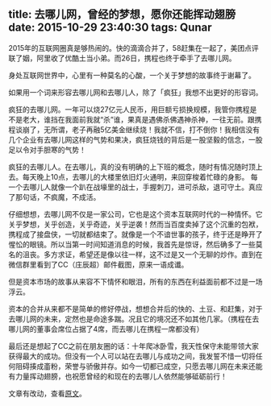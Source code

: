 title: 去哪儿网，曾经的梦想，愿你还能挥动翅膀
date: 2015-10-29 23:40:30
tags: Qunar
---
2015年的互联网圈真是够热闹的。快的滴滴合并了，58赶集在一起了，美团点评联了姻，阿里收了优酷土当小弟。而26日，携程也终于牵手了去哪儿网。
<!-- more -->

身处互联网世界中，心里有一种莫名的心酸，一个关于梦想的故事终于谢幕了。


如果用一个词来形容去哪儿网和去哪儿人，除了「疯狂」我想不出更好的形容词。


疯狂的去哪儿网。一年可以烧27亿元人民币，用巨额亏损换规模，我管你携程是不是老大，谁挡在我面前我就“杀”谁，果真是遇佛杀佛遇神杀神，一往无前。跟携程谈崩了，无所谓，老子再融5亿美金继续烧！我就不信，打不倒你！我相信没有几个企业有去哪儿网这样的气势和果决，疯狂烧钱的背后是一股坚毅的信念，一股足以令对手胆寒的气势！


疯狂的去哪儿人。在去哪儿，真的没有明确的上下班的概念，随时有情况随时顶上去。每天晚上10点，去哪儿的大楼里依旧灯火通明，来回穿梭着忙碌的身影。 每一个去哪儿人就像一个趴在战壕里的战士，手握刺刀，进可杀敌，退可守土。真应了那句话，不疯魔，不成活。


仔细想想，去哪儿网不仅是一家公司，它也是这个资本互联网时代的一种情怀。它关乎梦想，关乎创造，关乎奇迹，关乎逆袭！然而当百度卖掉了这个沉重的包袱，携程成了接盘侠，一切就都结束了。就像是一个不谙世事的孩子，终于还是睁开了惺忪的眼镜。所以当第一时间知道消息的时候，我首先是惊讶，然后确多了一些莫名的沮丧。多方求证，希望还是像以往一样，这不过是又一个无聊的炒作。直到在微信群里看到了CC（庄辰超）邮件截图，原来一语成谶。


但是资本市场的故事从来容不下情怀和眼泪，所有的东西在利益面前都不过是一场浮云。


资本的合并从来都不是简单的修好停战，想想合并后的快的、土豆、和赶集，对于去哪儿网的未来，定然也是命途多踹。况且它的境况还不如其他几家。（携程在去哪儿网的董事会席位占据了4席，而去哪儿在携程一席都没有）


最后还是想起了CC之前在朋友圈的话：十年爬冰卧雪，我天性保守未能带领大家获得最大的成功。但没有一个人可以站在去哪儿与成功之间，我发誓不惜一切将任何阻碍揍成齑粉，荣誉与骄傲并存。如今一切都已成空，只愿去哪儿网在未来还能有力量挥动翅膀，也祝愿曾经的和现在的去哪儿人依然能够砥砺前行！


文章有改动，查看[原文](http://mp.weixin.qq.com/s?__biz=MzA5MTI1MzMwMw==&mid=400340638&idx=1&sn=8c84056fe2f58494fb991ea33c21406a&scene=23&srcid=1029piqt3n0TYKBfsNcrBu1b)。
